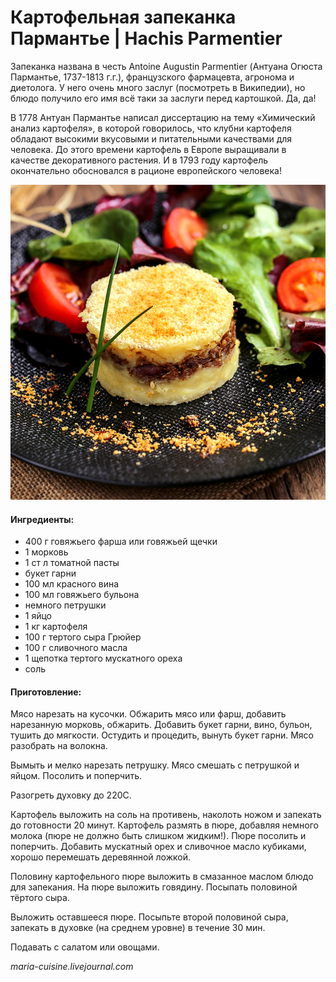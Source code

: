 # Картофельная запеканка Пармантье \| Hachis Parmentier

Запеканка названа в честь Antoine Augustin Parmentier \(Антуана Огюста Пармантье, 1737-1813 г.г.\), французского фармацевта, агронома и диетолога. У него очень много заслуг \(посмотреть в Википедии\), но блюдо получило его имя всё таки за заслуги перед картошкой. Да, да!

В 1778 Антуан Пармантье написал диссертацию на тему «Химический анализ картофеля», в которой говорилось, что клубни картофеля обладают высокими вкусовыми и питательными качествами для человека. До этого времени картофель в Европе выращивали в качестве декоративного растения. И в 1793 году картофель окончательно обосновался в рационе европейского человека!

![Hachis Parmentier](../pics/hachis_parmentier.jpg)

#### Ингредиенты:

* 400 г говяжьего фарша или говяжьей щечки
* 1 морковь
* 1 ст л томатной пасты
* букет гарни
* 100 мл красного вина
* 100 мл говяжьего бульона
* немного петрушки
* 1 яйцо
* 1 кг картофеля
* 100 г тертого сыра Грюйер
* 100 г сливочного масла
* 1 щепотка тертого мускатного ореха
* соль

#### Приготовление:

Мясо нарезать на кусочки. Обжарить мясо или фарш, добавить нарезанную морковь, обжарить. Добавить букет гарни, вино, бульон, тушить до мягкости. Остудить и процедить, вынуть букет гарни. Мясо разобрать на волокна.

Вымыть и мелко нарезать петрушку. Мясо смешать с петрушкой и яйцом. Посолить и поперчить.

Разогреть духовку до 220C.

Картофель выложить на соль на противень, наколоть ножом и запекать до готовности 20 минут. Картофель размять в пюре, добавляя немного молока \(пюре не должно быть слишком жидким!\). Пюре посолить и поперчить. Добавить мускатный орех и сливочное масло кубиками, хорошо перемешать деревянной ложкой.

Половину картофельного пюре выложить в смазанное маслом блюдо для запекания. На пюре выложить говядину. Посыпать половиной тёртого сыра.

Выложить оставшееся пюре. Посыпьте второй половиной сыра, запекать в духовке \(на среднем уровне\) в течение 30 мин.

Подавать с салатом или овощами.

_maria-cuisine.livejournal.com_

